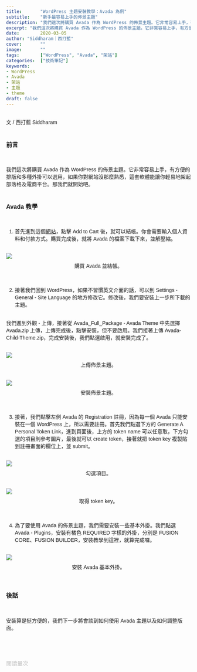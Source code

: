 ```yaml
---
title:       "WordPress 主題安裝教學：Avada 為例"
subtitle:    "新手最容易上手的佈景主題"
description: "我們這次將購買 Avada 作為 WordPress 的佈景主題。它非常容易上手，有方便的排版和多種外掛可以選用，如果你對網站沒那麼熟悉，這套軟體能讓你輕易地架起部落格及電商平台..."
excerpt: "我們這次將購買 Avada 作為 WordPress 的佈景主題。它非常容易上手，有方便的排版和多種外掛可以選用，如果你對網站沒那麼熟悉，這套軟體能讓你輕易地架起部落格及電商平台..."
date:        2020-03-05
author: "Siddharam｜西打藍"
cover:       ""
image:       ""
tags:        ["WordPress", "Avada", "架站"]
categories:  ["技術筆記"]
keywords:
- WordPress
- Avada
- 架站
- 主題
- theme
draft: false
---
```


<article style="font-family: 'Noto Sans TC', '微軟正黑體', sans-serif; font-weight: 300;">

<br>文 / 西打藍 Siddharam<br><br>

<h3 class="article-h1-color">前言</h3><br>

我們這次將購買 Avada 作為 WordPress 的佈景主題。它非常容易上手，有方便的排版和多種外掛可以選用，如果你對網站沒那麼熟悉，這套軟體能讓你輕易地架起部落格及電商平台。那我們就開始吧。<br><br>


<h3 class="article-h1-color">Avada 教學</h3><br>

1. 首先進到這個<a href="https://themeforest.net/item/avada-responsive-multipurpose-theme/2833226?irgwc=1&clickid=32VUf9x6vxyOWvywUx0Mo3w1UknXAJxYxWwRxU0&iradid=275988&irpid=1245386&iradtype=ONLINE_TRACKING_LINK&irmptype=mediapartner&mp_value1=&utm_campaign=af_impact_radius_1245386&utm_medium=affiliate&utm_source=impact_radius" target="_blank">網站</a>，點擊 Add to Cart 後，就可以結帳。你會需要輸入個人資料和付款方式。購買完成後，就將 Avada 的檔案下載下來，並解壓縮。<br><br>

<img style="margin-bottom:8px; max-width:80%;" src="https://frontenter.files.wordpress.com/2020/03/avada-checkout.png"/>
<div style="text-align:center;">購買 Avada 並結帳。</div><br><br>


2. 接著我們回到 WordPress，如果不習慣英文介面的話，可以到 Settings - General - Site Language 的地方修改它。修改後，我們要安裝上一步所下載的主題。<br><br>

我們進到外觀 - 上傳，接著從 Avada_Full_Package - Avada Theme 中先選擇 Avada.zip 上傳，上傳完成後，點擊安裝，但不要啟用。我們接著上傳 Avada-Child-Theme.zip，完成安裝後，我們點選啟用，就安裝完成了。<br><br>

<img style="margin-bottom:8px; max-width:80%;" src="https://frontenter.files.wordpress.com/2020/03/avada-upload.png"/>
<div style="text-align:center;">上傳佈景主題。</div><br><br>

<img style="margin-bottom:8px; max-width:80%;" src="https://frontenter.files.wordpress.com/2020/03/avada-setup.png"/>
<div style="text-align:center;">安裝佈景主題。</div><br><br>


3. 接著，我們點擊左側 Avada 的 Registration 註冊，因為每一個 Avada 只能安裝在一個 WordPress 上，所以需要註冊。首先我們點選下方的 Generate A Personal Token Link，進到頁面後，上方的 token name 可以任意取，下方勾選的項目則參考圖片，最後就可以 create token，接著就把 token key 複製貼到註冊畫面的欄位上，並 submit。<br><br>

<img style="margin-bottom:8px; max-width:80%;" src="https://frontenter.files.wordpress.com/2020/03/avada-token-get.png"/>
<div style="text-align:center;">勾選項目。</div><br><br>

<img style="margin-bottom:8px; max-width:80%;" src="https://frontenter.files.wordpress.com/2020/03/avada-success-key.png"/>
<div style="text-align:center;">取得 token key。</div><br><br>

4. 為了要使用 Avada 的佈景主題，我們需要安裝一些基本外掛。我們點選 Avada - Plugins，安裝有橘色 REQUIRED 字樣的外掛，分別是 FUSION CORE、FUSION BUILDER，安裝教學到這裡，就算完成囉。<br><br>

<img style="margin-bottom:8px; max-width:80%;" src="https://frontenter.files.wordpress.com/2020/03/avada-plugin-setup.png"/>
<div style="text-align:center;">安裝 Avada 基本外掛。</div><br><br>


<h3 class="article-h1-color">後話</h3><br>

安裝算是挺方便的，我們下一步將會談到如何使用 Avada 主題以及如何調整版面。


<br><br><br>

</article>

<div style="color: #bfbfbf; font-size: 15px;" id="busuanzi_container_page_pv">
  閱讀量<span id="busuanzi_value_page_pv"></span>次
</div>

<script src="../../js/post.js"></script>



